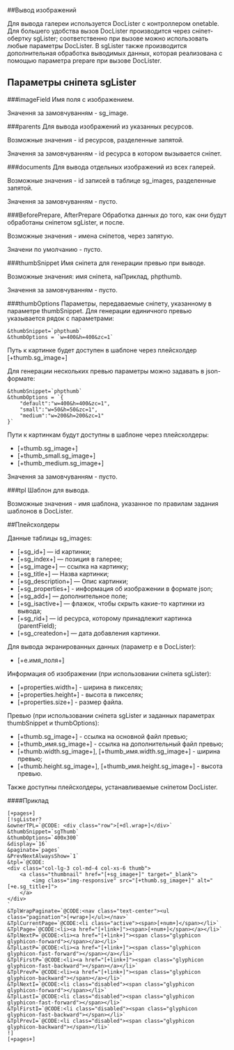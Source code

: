 ##Вывод изображений

Для вывода галереи используется DocLister с контроллером onetable. Для большего удобства вызов DocLister производится через сніпет-обертку sgLister; соответственно при вызове можно использовать любые параметры DocLister. В sgLister также производится дополнительная обработка выводимых данных, которая реализована с помощью параметра prepare при вызове DocLister.

## Параметры сніпета sgLister
###imageField
Имя поля с изображением.

Значення за замовчуванням - sg_image.

###parents
Для вывода изображений из указанных ресурсов.

Возможные значения - id ресурсов, разделенные запятой.

Значення за замовчуванням - id ресурса в котором вызывается сніпет.

###documents
Для вывода отдельных изображений из всех галерей.

Возможные значения - id записей в таблице sg_images, разделенные запятой.

Значення за замовчуванням - пусто.

###BeforePrepare, AfterPrepare
Обработка данных до того, как они будут обработаны сніпетом sgLister, и после.

Возможные значения - имена сніпетов, через запятую.

Значени по умолчанию - пусто.

###thumbSnippet
Имя сніпета для генерации превью при выводе.

Возможные значения: имя сніпета, наПриклад, phpthumb.

Значення за замовчуванням - пусто.

###thumbOptions
Параметры, передаваемые сніпету, указанному в параметре thumbSnippet. Для генерации единичного превью указывается рядок с параметрами:
```
&thumbSnippet=`phpthumb`
&thumbOptions = `w=400&h=400&zc=1`
```

Путь к картинке будет доступен в шаблоне через плейсхолдер [+thumb.sg_image+]

Для генерации нескольких превью параметры можно задавать в json-формате:
```
&thumbSnippet=`phpthumb`
&thumbOptions = `{
    "default":"w=400&h=400&zc=1",
    "small":"w=50&h=50&zc=1",
    "medium":"w=200&h=200&zc=1"
}`
```

Пути к картинкам будут доступны в шаблоне через плейсхолдеры:

- [+thumb.sg_image+]
- [+thumb_small.sg_image+]
- [+thumb_medium.sg_image+]

Значення за замовчуванням - пусто.

###tpl
Шаблон для вывода.

Возможные значения - имя шаблона, указанное по правилам задания шаблонов в DocLister.

##Плейсхолдеры

Данные таблицы sg_images:

* [+sg_id+] — id картинки;
* [+sg_index+] — позиция в галерее;
* [+sg_image+] — ссылка на картинку;
* [+sg_title+] — Назва картинки;
* [+sg_description+] — Опис картинки;
* [+sg_properties+] - информация об изображении в формате json;
* [+sg_add+] — дополнительное поле;
* [+sg_isactive+] — флажок, чтобы скрыть какие-то картинки из вывода;
* [+sg_rid+] — id ресурса, которому принадлежит картинка (parentField);
* [+sg_createdon+] — дата добавления картинки.

Для вывода экранированных данных (параметр e в DocLister):

* [+e.имя_поля+]

Информация об изображении (при использовании сніпета sgLister):

* [+properties.width+] - ширина в пикселях;
* [+properties.height+] - высота в пикселях;
* [+properties.size+] - размер файла.

Превью (при использовании сніпета sgLister и заданных параметрах thumbSnippet и thumbOptions):

* [+thumb.sg_image+] - ссылка на основной файл превью;
* [+thumb_имя.sg_image+] - ссылка на дополнительный файл превью;
* [+thumb.width.sg_image+], [+thumb_имя.width.sg_image+] - ширина превью;
* [+thumb.height.sg_image+], [+thumb_имя.height.sg_image+] - высота превью.

Также доступны плейсхолдеры, устанавливаемые сніпетом DocLister.

####Приклад
```
[+pages+]
[!sgLister?
&ownerTPL=`@CODE: <div class="row">[+dl.wrap+]</div>`
&thumbSnippet=`sgThumb`
&thumbOptions=`400x300`
&display=`16`
&paginate=`pages`
&PrevNextAlwaysShow=`1`
&tpl=`@CODE:
<div class="col-lg-3 col-md-4 col-xs-6 thumb">
    <a class="thumbnail" href="[+sg_image+]" target="_blank">
        <img class="img-responsive" src="[+thumb.sg_image+]" alt="[+e.sg_title+]">
    </a>
</div>
`
&TplWrapPaginate=`@CODE:<nav class="text-center"><ul class="pagination">[+wrap+]</ul></nav>`
&TplCurrentPage=`@CODE:<li class="active"><span>[+num+]</span></li>`
&TplPage=`@CODE:<li><a href="[+link+]"><span>[+num+]</span></a></li>`
&TplNextP=`@CODE:<li><a href="[+link+]"><span class="glyphicon glyphicon-forward"></span></a></li>`
&TplLastP=`@CODE:<li><a href="[+link+]"><span class="glyphicon glyphicon-fast-forward"></span></a></li>`
&TplFirstP=`@CODE:<li><a href="[+link+]"><span class="glyphicon glyphicon-fast-backward"></span></a></li>`
&TplPrevP=`@CODE:<li><a href="[+link+]"><span class="glyphicon glyphicon-backward"></span></a></li>`
&TplNextI=`@CODE:<li class="disabled"><span class="glyphicon glyphicon-forward"></span></li>`
&TplLastI=`@CODE:<li class="disabled"><span class="glyphicon glyphicon-fast-forward"></span></li>`
&TplFirstI=`@CODE:<li class="disabled"><span class="glyphicon glyphicon-fast-backward"></span></li>`
&TplPrevI=`@CODE:<li class="disabled"><span class="glyphicon glyphicon-backward"></span></li>`
!]
[+pages+]
```